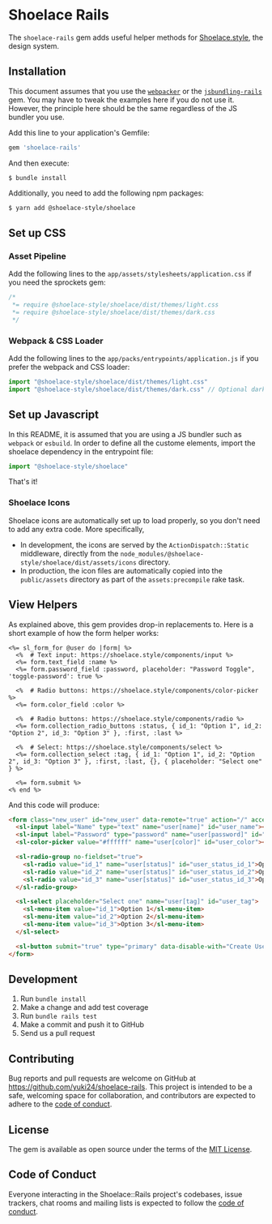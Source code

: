 # Shoelace Rails

The `shoelace-rails` gem adds useful helper methods for [Shoelace.style](https://shoelace.style), the design system.

## Installation

This document assumes that you use the [`webpacker`](https://github.com/rails/webpacker) or
the [`jsbundling-rails`](https://github.com/rails/jsbundling-rails) gem. You may have to tweak the examples here if
you do not use it. However, the principle here should be the same regardless of the JS bundler you use.

Add this line to your application's Gemfile:

```ruby
gem 'shoelace-rails'
```

And then execute:

```
$ bundle install
```

Additionally, you need to add the following npm packages:

```sh
$ yarn add @shoelace-style/shoelace
```

## Set up CSS

### Asset Pipeline

Add the following lines to the `app/assets/stylesheets/application.css` if you need the sprockets gem:

```scss
/*
 *= require @shoelace-style/shoelace/dist/themes/light.css
 *= require @shoelace-style/shoelace/dist/themes/dark.css
 */
```

### Webpack & CSS Loader

Add the following lines to the `app/packs/entrypoints/application.js` if you prefer the webpack and CSS loader:

```js
import "@shoelace-style/shoelace/dist/themes/light.css"
import "@shoelace-style/shoelace/dist/themes/dark.css" // Optional dark mode
```

## Set up Javascript

In this README, it is assumed that you are using a JS bundler such as `webpack` or `esbuild`. In order to define all
the custome elements,  import the shoelace dependency in the entrypoint file:

```js
import "@shoelace-style/shoelace"
```

That's it!

### Shoelace Icons

Shoelace icons are automatically set up to load properly, so you don't need to add any extra code. More specifically,

 * In development, the icons are served by the `ActionDispatch::Static` middleware, directly from the
   `node_modules/@shoelace-style/shoelace/dist/assets/icons` directory.
 * In production, the icon files are automatically copied into the `public/assets` directory as part of the
   `assets:precompile` rake task.

## View Helpers

As explained above, this gem provides drop-in replacements to. Here is a short example of how the form helper works:

```erb
<%= sl_form_for @user do |form| %>
  <%  # Text input: https://shoelace.style/components/input %>
  <%= form.text_field :name %>
  <%= form.password_field :password, placeholder: "Password Toggle", 'toggle-password': true %>

  <%  # Radio buttons: https://shoelace.style/components/color-picker %>
  <%= form.color_field :color %>

  <%  # Radio buttons: https://shoelace.style/components/radio %>
  <%= form.collection_radio_buttons :status, { id_1: "Option 1", id_2: "Option 2", id_3: "Option 3" }, :first, :last %>

  <%  # Select: https://shoelace.style/components/select %>
  <%= form.collection_select :tag, { id_1: "Option 1", id_2: "Option 2", id_3: "Option 3" }, :first, :last, {}, { placeholder: "Select one" } %>

  <%= form.submit %>
<% end %>
```

And this code will produce:

```html
<form class="new_user" id="new_user" data-remote="true" action="/" accept-charset="UTF-8" method="post">
  <sl-input label="Name" type="text" name="user[name]" id="user_name"></sl-input>
  <sl-input label="Password" type="password" name="user[password]" id="user_password"></sl-input>
  <sl-color-picker value="#ffffff" name="user[color]" id="user_color"></sl-color-picker>

  <sl-radio-group no-fieldset="true">
    <sl-radio value="id_1" name="user[status]" id="user_status_id_1">Option 1</sl-radio>
    <sl-radio value="id_2" name="user[status]" id="user_status_id_2">Option 2</sl-radio>
    <sl-radio value="id_3" name="user[status]" id="user_status_id_3">Option 3</sl-radio>
  </sl-radio-group>

  <sl-select placeholder="Select one" name="user[tag]" id="user_tag">
    <sl-menu-item value="id_1">Option 1</sl-menu-item>
    <sl-menu-item value="id_2">Option 2</sl-menu-item>
    <sl-menu-item value="id_3">Option 3</sl-menu-item>
  </sl-select>

  <sl-button submit="true" type="primary" data-disable-with="Create User">Create User</sl-button>
</form>
```

## Development

 1. Run `bundle install`
 2. Make a change and add test coverage
 3. Run `bundle rails test`
 4. Make a commit and push it to GitHub
 5. Send us a pull request

## Contributing

Bug reports and pull requests are welcome on GitHub at https://github.com/yuki24/shoelace-rails. This project is
intended to be a safe, welcoming space for collaboration, and contributors are expected to adhere to the
[code of conduct](https://github.com/yuki24/shoelace-rails/blob/master/CODE_OF_CONDUCT.md).

## License

The gem is available as open source under the terms of the [MIT License](https://opensource.org/licenses/MIT).

## Code of Conduct

Everyone interacting in the Shoelace::Rails project's codebases, issue trackers, chat rooms and mailing lists is
expected to follow the [code of conduct](https://github.com/yuki24/shoelace-rails/blob/master/CODE_OF_CONDUCT.md).
